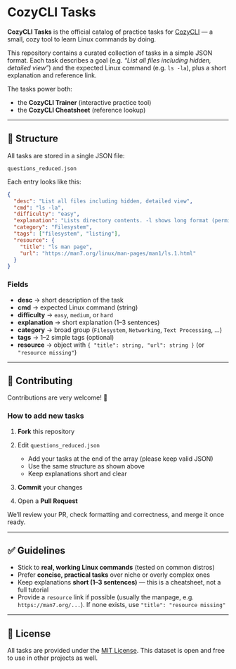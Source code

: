 # CozyCLI Tasks

**CozyCLI Tasks** is the official catalog of practice tasks for [CozyCLI](https://cozycli.com) — a small, cozy tool to learn Linux commands by doing.

This repository contains a curated collection of tasks in a simple JSON format.
Each task describes a goal (e.g. *“List all files including hidden, detailed view”*) and the expected Linux command (e.g. `ls -la`), plus a short explanation and reference link.

The tasks power both:

* the **CozyCLI Trainer** (interactive practice tool)
* the **CozyCLI Cheatsheet** (reference lookup)

---

## 📂 Structure

All tasks are stored in a single JSON file:

```
questions_reduced.json
```

Each entry looks like this:

```json
{
  "desc": "List all files including hidden, detailed view",
  "cmd": "ls -la",
  "difficulty": "easy",
  "explanation": "Lists directory contents. -l shows long format (permissions, owner, size, time), -a includes hidden dotfiles.",
  "category": "Filesystem",
  "tags": ["filesystem", "listing"],
  "resource": {
    "title": "ls man page",
    "url": "https://man7.org/linux/man-pages/man1/ls.1.html"
  }
}
```

### Fields

* **desc** → short description of the task
* **cmd** → expected Linux command (string)
* **difficulty** → `easy`, `medium`, or `hard`
* **explanation** → short explanation (1–3 sentences)
* **category** → broad group (`Filesystem`, `Networking`, `Text Processing`, …)
* **tags** → 1–2 simple tags (optional)
* **resource** → object with `{ "title": string, "url": string }` (or `"resource missing"`)

---

## 🤝 Contributing

Contributions are very welcome! 🎉

### How to add new tasks

1. **Fork** this repository
2. Edit `questions_reduced.json`

   * Add your tasks at the end of the array (please keep valid JSON)
   * Use the same structure as shown above
   * Keep explanations short and clear
3. **Commit** your changes
4. Open a **Pull Request**

We’ll review your PR, check formatting and correctness, and merge it once ready.

---

## ✅ Guidelines

* Stick to **real, working Linux commands** (tested on common distros)
* Prefer **concise, practical tasks** over niche or overly complex ones
* Keep explanations **short (1–3 sentences)** — this is a cheatsheet, not a full tutorial
* Provide a `resource` link if possible (usually the manpage, e.g. `https://man7.org/...`). If none exists, use `"title": "resource missing"`

---

## 📜 License

All tasks are provided under the [MIT License](LICENSE).
This dataset is open and free to use in other projects as well.
